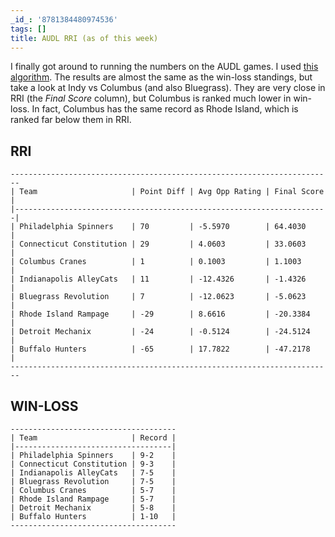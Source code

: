 ```yaml
---
_id_: '8781384480974536'
tags: []
title: AUDL RRI (as of this week)
---
```


I finally got around to running the numbers on the AUDL games. I used [this algorithm](http://www.pro-football-reference.com/blog/?p=37). The results are almost the same as the win-loss standings, but take a look at Indy vs Columbus (and also Bluegrass). They are very close in RRI (the _Final Score_ column), but Columbus is ranked much lower in win-loss. In fact, Columbus has the same record as Rhode Island, which is ranked far below them in RRI. 

## RRI

    ------------------------------------------------------------------------
    | Team                     | Point Diff | Avg Opp Rating | Final Score |
    |----------------------------------------------------------------------|
    | Philadelphia Spinners    | 70         | -5.5970        | 64.4030     |
    | Connecticut Constitution | 29         | 4.0603         | 33.0603     |
    | Columbus Cranes          | 1          | 0.1003         | 1.1003      |
    | Indianapolis AlleyCats   | 11         | -12.4326       | -1.4326     |
    | Bluegrass Revolution     | 7          | -12.0623       | -5.0623     |
    | Rhode Island Rampage     | -29        | 8.6616         | -20.3384    |
    | Detroit Mechanix         | -24        | -0.5124        | -24.5124    |
    | Buffalo Hunters          | -65        | 17.7822        | -47.2178    |
    ------------------------------------------------------------------------


## WIN-LOSS

    -------------------------------------
    | Team                     | Record |
    |-----------------------------------|
    | Philadelphia Spinners    | 9-2    |
    | Connecticut Constitution | 9-3    |
    | Indianapolis AlleyCats   | 7-5    |
    | Bluegrass Revolution     | 7-5    |
    | Columbus Cranes          | 5-7    | 
    | Rhode Island Rampage     | 5-7    |
    | Detroit Mechanix         | 5-8    |
    | Buffalo Hunters          | 1-10   |
    -------------------------------------

